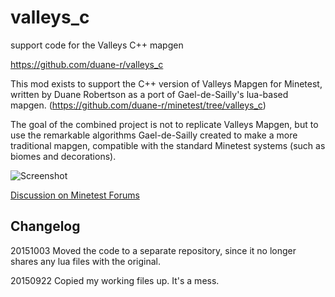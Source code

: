 # valleys_c
support code for the Valleys C++ mapgen

https://github.com/duane-r/valleys_c

This mod exists to support the C++ version of Valleys Mapgen for
Minetest, written by Duane Robertson as a port of Gael-de-Sailly's
lua-based mapgen. (https://github.com/duane-r/minetest/tree/valleys_c)

The goal of the combined project is not to replicate Valleys Mapgen,
but to use the remarkable algorithms Gael-de-Sailly created to make
a more traditional mapgen, compatible with the standard Minetest
systems (such as biomes and decorations).

![Screenshot](https://github.com/duane-r/valleys_c/raw/master/screenshots/screenshot-01.jpg)

[Discussion on Minetest Forums](https://forum.minetest.net/viewtopic.php?f=9&t=11430)

## Changelog
20151003 Moved the code to a separate repository, since it no longer
          shares any lua files with the original.

20150922 Copied my working files up. It's a mess.
